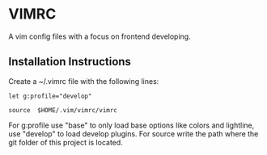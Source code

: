 # VIMRC
A vim config files with a focus on frontend developing.

## Installation Instructions

Create a ~/.vimrc file with the following lines:

```
let g:profile="develop"

source  $HOME/.vim/vimrc/vimrc
```

For g:profile use "base" to only load base options like colors and lightline, use "develop" to load develop plugins.
For source write the path where the git folder of this project is located.


